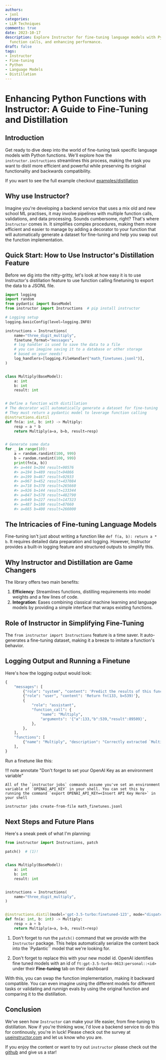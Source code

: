 ```yaml
---
authors:
- jxnl
categories:
- LLM Techniques
comments: true
date: 2023-10-17
description: Explore Instructor for fine-tuning language models with Python, simplifying
  function calls, and enhancing performance.
draft: false
tags:
- Instructor
- Fine-tuning
- Python
- Language Models
- Distillation
---
```


# Enhancing Python Functions with Instructor: A Guide to Fine-Tuning and Distillation

## Introduction

Get ready to dive deep into the world of fine-tuning task specific language models with Python functions. We'll explore how the `instructor.instructions` streamlines this process, making the task you want to distil more efficient and powerful while preserving its original functionality and backwards compatibility.

If you want to see the full example checkout [examples/distillation](https://github.com/jxnl/instructor/tree/main/examples/distilations)

<!-- more -->

## Why use Instructor?

Imagine you're developing a backend service that uses a mix old and new school ML practises, it may involve pipelines with multiple function calls, validations, and data processing. Sounds cumbersome, right? That's where `Instructor` comes in. It simplifies complex procedures, making them more efficient and easier to manage by adding a decorator to your function that will automatically generate a dataset for fine-tuning and help you swap out the function implementation.

## Quick Start: How to Use Instructor's Distillation Feature

Before we dig into the nitty-gritty, let's look at how easy it is to use Instructor's distillation feature to use function calling finetuning to export the data to a JSONL file.

```python
import logging
import random
from pydantic import BaseModel
from instructor import Instructions  # pip install instructor

# Logging setup
logging.basicConfig(level=logging.INFO)

instructions = Instructions(
    name="three_digit_multiply",
    finetune_format="messages",
    # log handler is used to save the data to a file
    # you can imagine saving it to a database or other storage
    # based on your needs!
    log_handlers=[logging.FileHandler("math_finetunes.jsonl")],
)


class Multiply(BaseModel):
    a: int
    b: int
    result: int


# Define a function with distillation
# The decorator will automatically generate a dataset for fine-tuning
# They must return a pydantic model to leverage function calling
@instructions.distil
def fn(a: int, b: int) -> Multiply:
    resp = a * b
    return Multiply(a=a, b=b, result=resp)


# Generate some data
for _ in range(10):
    a = random.randint(100, 999)
    b = random.randint(100, 999)
    print(fn(a, b))
    #> a=444 b=204 result=90576
    #> a=194 b=489 result=94866
    #> a=199 b=467 result=92933
    #> a=967 b=452 result=437084
    #> a=718 b=370 result=265660
    #> a=926 b=144 result=133344
    #> a=847 b=570 result=482790
    #> a=649 b=227 result=147323
    #> a=487 b=180 result=87660
    #> a=665 b=400 result=266000
```

## The Intricacies of Fine-tuning Language Models

Fine-tuning isn't just about writing a function like `def f(a, b): return a * b`. It requires detailed data preparation and logging. However, Instructor provides a built-in logging feature and structured outputs to simplify this.

## Why Instructor and Distillation are Game Changers

The library offers two main benefits:

1. **Efficiency**: Streamlines functions, distilling requirements into model weights and a few lines of code.
2. **Integration**: Eases combining classical machine learning and language models by providing a simple interface that wraps existing functions.

## Role of Instructor in Simplifying Fine-Tuning

The `from instructor import Instructions` feature is a time saver. It auto-generates a fine-tuning dataset, making it a breeze to imitate a function's behavior.

## Logging Output and Running a Finetune

Here's how the logging output would look:

```python
{
    "messages": [
        {"role": "system", "content": 'Predict the results of this function: ...'},
        {"role": "user", "content": 'Return fn(133, b=539)'},
        {
            "role": "assistant",
            "function_call": {
                "name": "Multiply",
                "arguments": '{"a":133,"b":539,"result":89509}',
            },
        },
    ],
    "functions": [
        {"name": "Multiply", "description": "Correctly extracted `Multiply`..."}
    ],
}
```

Run a finetune like this:

!!! note annotate "Don't forget to set your OpenAI Key as an environment variable"

    All of the `instructor jobs` commands assume you've set an environment variable of `OPENAI_API_KEY` in your shell. You can set this by running the command `export OPENAI_API_KEY=<Insert API Key Here>` in your shell

```bash
instructor jobs create-from-file math_finetunes.jsonl
```

## Next Steps and Future Plans

Here's a sneak peek of what I'm planning:

```python
from instructor import Instructions, patch

patch()  # (1)!


class Multiply(BaseModel):
    a: int
    b: int
    result: int


instructions = Instructions(
    name="three_digit_multiply",
)


@instructions.distil(model='gpt-3.5-turbo:finetuned-123', mode="dispatch")  # (2)!
def fn(a: int, b: int) -> Multiply:
    resp = a + b
    return Multiply(a=a, b=b, result=resp)
```

1.  Don't forget to run the `patch()` command that we provide with the `Instructor` package. This helps
    automatically serialize the content back into the `Pydantic`` model that we're looking for.

2.  Don't forget to replace this with your new model id. OpenAI identifies fine tuned models with an id
    of `ft:gpt-3.5-turbo-0613:personal::<id>` under their **Fine-tuning** tab on their dashboard

With this, you can swap the function implementation, making it backward compatible. You can even imagine using the different models for different tasks or validating and runnign evals by using the original function and comparing it to the distillation.

## Conclusion

We've seen how `Instructor` can make your life easier, from fine-tuning to distillation. Now if you're thinking wow, I'd love a backend service to do this for continously, you're in luck! Please check out the survey at [useinstructor.com](https://useinstructor.com) and let us know who you are.

If you enjoy the content or want to try out `instructor` please check out the [github](https://github.com/jxnl/instructor) and give us a star!
